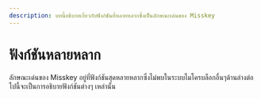 ```yaml
---
description: บทนี้อธิบายเกี่ยวกับฟังก์ชันที่หลายหลากซึ่งเป็นลักษณะเด่นของ Misskey
---
```


# ฟังก์ชันหลายหลาก

ลักษณะเด่นของ Misskey อยู่ที่ฟังก์ชันสุดหลายหลากซึ่งไม่พบในระบบไมโครบล็อกอื่นๆด้านล่างต่อไปนี้จะเป็นการอธิบายฟังก์ชันต่างๆ เหล่านั้น

<MkIndex :sort="(a, b) =>b.name - a.name"></MkIndex>
